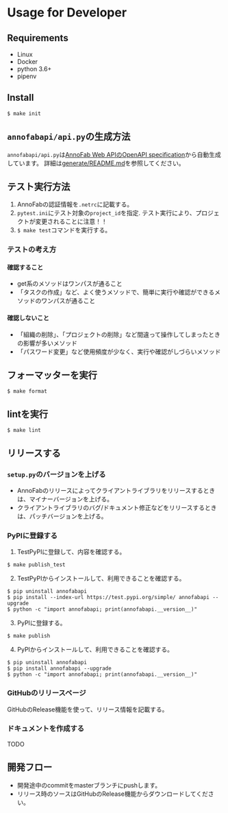 # Usage for Developer

## Requirements
* Linux
* Docker
* python 3.6+
* pipenv

## Install

```bash
$ make init
```


## `annofabapi/api.py`の生成方法
`annofabapi/api.py`は[AnnoFab Web APIのOpenAPI specification](https://annofab.com/docs/api/swagger.yaml)から自動生成しています。
詳細は[generate/README.md](generate/README.md)を参照してください。

## テスト実行方法
1. AnnoFabの認証情報を`.netrc`に記載する。
2. `pytest.ini`にテスト対象の`project_id`を指定. テスト実行により、プロジェクトが変更されることに注意！！
3. `$ make test`コマンドを実行する。

### テストの考え方
#### 確認すること
* get系のメソッドはワンパスが通ること
* 「タスクの作成」など、よく使うメソッドで、簡単に実行や確認ができるメソッドのワンパスが通ること

#### 確認しないこと
* 「組織の削除」、「プロジェクトの削除」など間違って操作してしまったときの影響が多いメソッド
* 「パスワード変更」など使用頻度が少なく、実行や確認がしづらいメソッド


## フォーマッターを実行

```
$ make format
```

## lintを実行

```
$ make lint
```

## リリースする

### `setup.py`のバージョンを上げる
* AnnoFabのリリースによってクライアントライブラリをリリースするときは、マイナーバージョンを上げる。
* クライアントライブラリのバグ/ドキュメント修正などをリリースするときは、パッチバージョンを上げる。


### PyPIに登録する
1. TestPyPIに登録して、内容を確認する。

```
$ make publish_test
```

2. TestPyPIからインストールして、利用できることを確認する。

```
$ pip uninstall annofabapi
$ pip install --index-url https://test.pypi.org/simple/ annofabapi --upgrade
$ python -c "import annofabapi; print(annofabapi.__version__)"
```

3. PyPIに登録する。

```
$ make publish
```

4. PyPIからインストールして、利用できることを確認する。

```
$ pip uninstall annofabapi
$ pip install annofabapi --upgrade
$ python -c "import annofabapi; print(annofabapi.__version__)"
```



### GitHubのリリースページ
GitHubのRelease機能を使って、リリース情報を記載する。


### ドキュメントを作成する
TODO


## 開発フロー
* 開発途中のcommitをmasterブランチにpushします。
* リリース時のソースはGitHubのRelease機能からダウンロードしてください。
